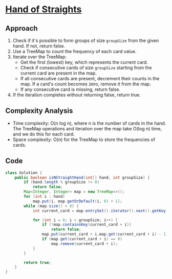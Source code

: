 
# [Hand of Straights](https://leetcode.com/problems/hand-of-straights/?envType=daily-question&envId=2024-06-06)

## Approach
1. Check if it's possible to form groups of size `groupSize` from the given hand. If not, return false.
2. Use a TreeMap to count the frequency of each card value.
3. Iterate over the TreeMap:
   - Get the first (lowest) key, which represents the current card.
   - Check if consecutive cards of size `groupSize` starting from the current card are present in the map.
   - If all consecutive cards are present, decrement their counts in the map. If a card's count becomes zero, remove it from the map.
   - If any consecutive card is missing, return false.
4. If the iteration completes without returning false, return true.

## Complexity Analysis
- Time complexity: O(n log n), where n is the number of cards in the hand. The TreeMap operations and iteration over the map take O(log n) time, and we do this for each card.
- Space complexity: O(n) for the TreeMap to store the frequencies of cards.

## Code
```java
class Solution {
    public boolean isNStraightHand(int[] hand, int groupSize) {
        if (hand.length % groupSize != 0)
            return false;
        Map<Integer, Integer> map = new TreeMap<>();
        for (int i : hand)
            map.put(i, map.getOrDefault(i, 0) + 1);
        while (map.size() > 0) {
            int current_card = map.entrySet().iterator().next().getKey();

            for (int i = 0; i < groupSize; i++) {
                if (!map.containsKey(current_card + i))
                    return false;
                map.put(current_card + i,map.get(current_card + i) - 1);
                if (map.get(current_card + i) == 0)
                    map.remove(current_card + i);
            }
        }

        return true;
    }
}
